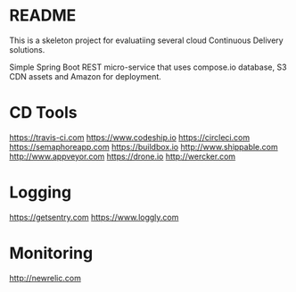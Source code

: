README
======

This is a skeleton project for evaluatiing several cloud Continuous Delivery solutions.

Simple Spring Boot REST micro-service that uses compose.io database, S3 CDN assets and Amazon for deployment. 

# CD Tools

https://travis-ci.com
https://www.codeship.io
https://circleci.com
https://semaphoreapp.com
https://buildbox.io
http://www.shippable.com
http://www.appveyor.com
https://drone.io
http://wercker.com

# Logging

https://getsentry.com
https://www.loggly.com

# Monitoring

http://newrelic.com
